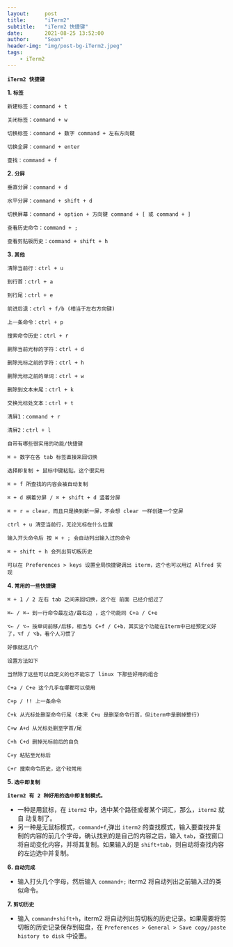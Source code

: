 ```yaml
---
layout:     post
title:      "iTerm2"
subtitle:   "iTerm2 快捷键"
date:       2021-08-25 13:52:00
author:     "Sean"
header-img: "img/post-bg-iTerm2.jpeg"
tags:
    - iTerm2
---
```


**`iTerm2 快捷键`**

**1. `标签`**

    新建标签：command + t
    
    关闭标签：command + w
    
    切换标签：command + 数字 command + 左右方向键
    
    切换全屏：command + enter
    
    查找：command + f

**2. `分屏`**

    垂直分屏：command + d
    
    水平分屏：command + shift + d
    
    切换屏幕：command + option + 方向键 command + [ 或 command + ]
    
    查看历史命令：command + ;
    
    查看剪贴板历史：command + shift + h

**3. `其他`**

    清除当前行：ctrl + u
    
    到行首：ctrl + a
    
    到行尾：ctrl + e
    
    前进后退：ctrl + f/b (相当于左右方向键)
    
    上一条命令：ctrl + p
    
    搜索命令历史：ctrl + r
    
    删除当前光标的字符：ctrl + d
    
    删除光标之前的字符：ctrl + h
    
    删除光标之前的单词：ctrl + w
    
    删除到文本末尾：ctrl + k
    
    交换光标处文本：ctrl + t
    
    清屏1：command + r
    
    清屏2：ctrl + l
    
    自带有哪些很实用的功能/快捷键
    
    ⌘ + 数字在各 tab 标签直接来回切换
    
    选择即复制 + 鼠标中键粘贴，这个很实用
    
    ⌘ + f 所查找的内容会被自动复制
    
    ⌘ + d 横着分屏 / ⌘ + shift + d 竖着分屏
    
    ⌘ + r = clear，而且只是换到新一屏，不会想 clear 一样创建一个空屏
    
    ctrl + u 清空当前行，无论光标在什么位置
    
    输入开头命令后 按 ⌘ + ; 会自动列出输入过的命令
    
    ⌘ + shift + h 会列出剪切板历史
    
    可以在 Preferences > keys 设置全局快捷键调出 iterm，这个也可以用过 Alfred 实现

**4. `常用的一些快捷键`**

    ⌘ + 1 / 2 左右 tab 之间来回切换，这个在 前面 已经介绍过了
    
    ⌘← / ⌘→ 到一行命令最左边/最右边 ，这个功能同 C+a / C+e
    
    ⌥← / ⌥→ 按单词前移/后移，相当与 C+f / C+b，其实这个功能在Iterm中已经预定义好了，⌥f / ⌥b，看个人习惯了
    
    好像就这几个
    
    设置方法如下
    
    当然除了这些可以自定义的也不能忘了 linux 下那些好用的组合
    
    C+a / C+e 这个几乎在哪都可以使用
    
    C+p / !! 上一条命令
    
    C+k 从光标处删至命令行尾 (本来 C+u 是删至命令行首，但iterm中是删掉整行)
    
    C+w A+d 从光标处删至字首/尾
    
    C+h C+d 删掉光标前后的自负
    
    C+y 粘贴至光标后
    
    C+r 搜索命令历史，这个较常用

**5. `选中即复制`**

****`iterm2 有 2 种好用的选中即复制模式。`****

- 一种是用鼠标，在 `iterm2` 中，选中某个路径或者某个词汇，那么，`iterm2` 就自 动复制了。
- 另一种是无鼠标模式，`command+f`,弹出 `iterm2` 的查找模式，输入要查找并复制的内容的前几个字母，确认找到的是自己的内容之后，输入 `tab`，查找窗口将自动变化内容，并将其复制。如果输入的是 `shift+tab`，则自动将查找内容的左边选中并复制。

**6. `自动完成`**

- 输入打头几个字母，然后输入 `command+;` iterm2 将自动列出之前输入过的类似命令。

**7. `剪切历史`**

- 输入 `command+shift+h`，iterm2 将自动列出剪切板的历史记录。如果需要将剪切板的历史记录保存到磁盘，在 `Preferences > General > Save copy/paste history to disk` 中设置。






